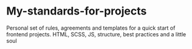 # My-standards-for-projects
Personal set of rules, agreements and templates for a quick start of frontend projects. HTML, SCSS, JS, structure, best practices and a little soul
